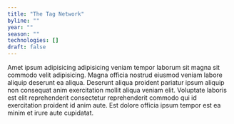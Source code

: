 ```yaml
---
title: "The Tag Network"
byline: ""
year: ""
season: ""
technologies: []
draft: false
---
```


Amet ipsum adipisicing adipisicing veniam tempor laborum sit magna sit commodo velit adipisicing. Magna officia nostrud eiusmod veniam labore aliquip deserunt ea aliqua. Deserunt aliqua proident pariatur ipsum aliquip non consequat anim exercitation mollit aliqua veniam elit. Voluptate laboris est elit reprehenderit consectetur reprehenderit commodo qui id exercitation proident id anim aute. Est dolore officia ipsum tempor est ea minim et irure aute cupidatat.